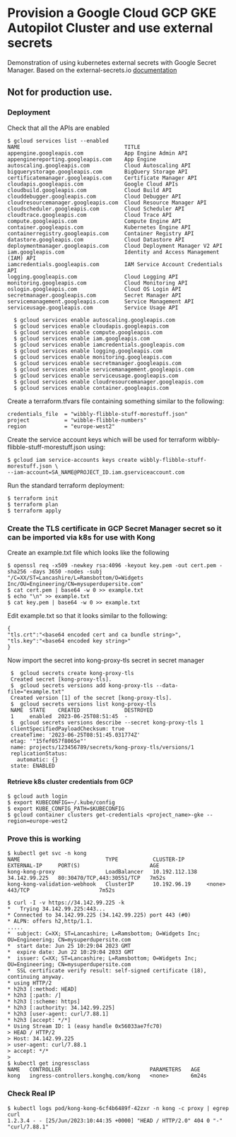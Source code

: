# Provision a Google Cloud GCP GKE Autopilot Cluster and use external secrets

Demonstration of using kubernetes external secrets with Google Secret Manager. Based on the external-secrets.io [documentation](https://external-secrets.io/v0.8.3/provider/google-secrets-manager/)

## Not for production use.


### Deployment

Check that all the APIs are enabled
```
$ gcloud services list --enabled
NAME                                 TITLE
appengine.googleapis.com             App Engine Admin API
appenginereporting.googleapis.com    App Engine
autoscaling.googleapis.com           Cloud Autoscaling API
bigquerystorage.googleapis.com       BigQuery Storage API
certificatemanager.googleapis.com    Certificate Manager API
cloudapis.googleapis.com             Google Cloud APIs
cloudbuild.googleapis.com            Cloud Build API
clouddebugger.googleapis.com         Cloud Debugger API
cloudresourcemanager.googleapis.com  Cloud Resource Manager API
cloudscheduler.googleapis.com        Cloud Scheduler API
cloudtrace.googleapis.com            Cloud Trace API
compute.googleapis.com               Compute Engine API
container.googleapis.com             Kubernetes Engine API
containerregistry.googleapis.com     Container Registry API
datastore.googleapis.com             Cloud Datastore API
deploymentmanager.googleapis.com     Cloud Deployment Manager V2 API
iam.googleapis.com                   Identity and Access Management (IAM) API
iamcredentials.googleapis.com        IAM Service Account Credentials API
logging.googleapis.com               Cloud Logging API
monitoring.googleapis.com            Cloud Monitoring API
oslogin.googleapis.com               Cloud OS Login API
secretmanager.googleapis.com         Secret Manager API
servicemanagement.googleapis.com     Service Management API
serviceusage.googleapis.com          Service Usage API

  $ gcloud services enable autoscaling.googleapis.com
  $ gcloud services enable cloudapis.googleapis.com
  $ gcloud services enable compute.googleapis.com
  $ gcloud services enable iam.googleapis.com
  $ gcloud services enable iamcredentials.googleapis.com
  $ gcloud services enable logging.googleapis.com
  $ gcloud services enable monitoring.googleapis.com
  $ gcloud services enable secretmanager.googleapis.com
  $ gcloud services enable servicemanagement.googleapis.com
  $ gcloud services enable serviceusage.googleapis.com
  $ gcloud services enable cloudresourcemanager.googleapis.com
  $ gcloud services enable container.googleapis.com
```

Create a terraform.tfvars file containing something similar to the following:

    credentials_file  = "wibbly-flibble-stuff-morestuff.json"
    project           = "wibble-flibble-numbers"
    region            = "europe-west2"

Create the service account keys which will be used for terraform wibbly-flibble-stuff-morestuff.json using:

    $ gcloud iam service-accounts keys create wibbly-flibble-stuff-morestuff.json \
    --iam-account=SA_NAME@PROJECT_ID.iam.gserviceaccount.com 


Run the standard terraform deployment:
   ```
   $ terraform init
   $ terraform plan
   $ terraform apply
   ```

### Create the TLS certificate in GCP Secret Manager secret so it can be imported via k8s for use with Kong

Create an example.txt file which looks like the following
```
$ openssl req -x509 -newkey rsa:4096 -keyout key.pem -out cert.pem -sha256 -days 3650 -nodes -subj "/C=XX/ST=Lancashire/L=Ramsbottom/O=Widgets Inc/OU=Engineering/CN=mysuperdupersite.com"
$ cat cert.pem | base64 -w 0 >> example.txt
$ echo "\n" >> example.txt
$ cat key.pem | base64 -w 0 >> example.txt
```
Edit example.txt so that it looks similar to the following:
```
{
"tls.crt":"<base64 encoded cert and ca bundle string>",
"tls.key":"<base64 encoded key string>"
}
```
Now import the secret into kong-proxy-tls secret in secret manager
```
 $  gcloud secrets create kong-proxy-tls
 Created secret [kong-proxy-tls].
 $  gcloud secrets versions add kong-proxy-tls --data-file="example.txt"
 Created version [1] of the secret [kong-proxy-tls].
 $  gcloud secrets versions list kong-proxy-tls
 NAME  STATE    CREATED              DESTROYED
 1     enabled  2023-06-25T08:51:45  -
 $  gcloud secrets versions describe --secret kong-proxy-tls 1
 clientSpecifiedPayloadChecksum: true
 createTime: '2023-06-25T08:51:45.031774Z'
 etag: '"15fef057f8065e"'
 name: projects/123456789/secrets/kong-proxy-tls/versions/1
 replicationStatus:
   automatic: {}
 state: ENABLED

```

#### Retrieve k8s cluster credentials from GCP
```
$ gcloud auth login
$ export KUBECONFIG=~/.kube/config
$ export KUBE_CONFIG_PATH=$KUBECONFIG
$ gcloud container clusters get-credentials <project_name>-gke --region=europe-west2
```

### Prove this is working
```
$ kubectl get svc -n kong
NAME                           TYPE           CLUSTER-IP       EXTERNAL-IP     PORT(S)                      AGE
kong-kong-proxy                LoadBalancer   10.192.112.138   34.142.99.225   80:30470/TCP,443:30551/TCP   7m52s
kong-kong-validation-webhook   ClusterIP      10.192.96.19     <none>          443/TCP                      7m52s

$ curl -I -v https://34.142.99.225 -k
*   Trying 34.142.99.225:443...
* Connected to 34.142.99.225 (34.142.99.225) port 443 (#0)
* ALPN: offers h2,http/1.1.
.....
*  subject: C=XX; ST=Lancashire; L=Ramsbottom; O=Widgets Inc; OU=Engineering; CN=mysuperdupersite.com
*  start date: Jun 25 10:29:04 2023 GMT
*  expire date: Jun 22 10:29:04 2033 GMT
*  issuer: C=XX; ST=Lancashire; L=Ramsbottom; O=Widgets Inc; OU=Engineering; CN=mysuperdupersite.com
*  SSL certificate verify result: self-signed certificate (18), continuing anyway.
* using HTTP/2
* h2h3 [:method: HEAD]
* h2h3 [:path: /]
* h2h3 [:scheme: https]
* h2h3 [:authority: 34.142.99.225]
* h2h3 [user-agent: curl/7.88.1]
* h2h3 [accept: */*]
* Using Stream ID: 1 (easy handle 0x56033ae7fc70)
> HEAD / HTTP/2
> Host: 34.142.99.225
> user-agent: curl/7.88.1
> accept: */*
> 
$ kubectl get ingressclass
NAME   CONTROLLER                            PARAMETERS   AGE
kong   ingress-controllers.konghq.com/kong   <none>       6m24s
```

### Check Real IP
```
$ kubectl logs pod/kong-kong-6cf4b6489f-42zxr -n kong -c proxy | egrep curl
1.2.3.4 - - [25/Jun/2023:10:44:35 +0000] "HEAD / HTTP/2.0" 404 0 "-" "curl/7.88.1"
```
